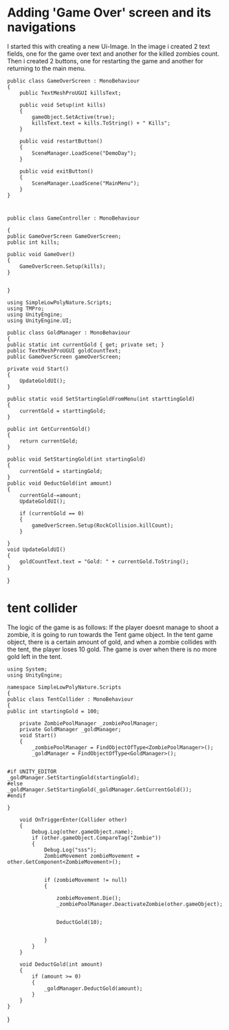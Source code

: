 ﻿# Adding 'Game Over' screen and its navigations

I started this with creating a new Ui-Image. In the image i created 2 text fields, one for the game over text and another for the killed zombies count. Then i created 2 buttons, one for restarting the game and another for returning to the main menu.

    public class GameOverScreen : MonoBehaviour
    {
        public TextMeshProUGUI killsText;

        public void Setup(int kills)
        {
            gameObject.SetActive(true);
            killsText.text = kills.ToString() + " Kills";
        }

        public void restartButton()
        {
            SceneManager.LoadScene("DemoDay");
        }

        public void exitButton()
        {
            SceneManager.LoadScene("MainMenu");
        }
    }
# 
    public class GameController : MonoBehaviour

    {
    public GameOverScreen GameOverScreen;
    public int kills;

    public void GameOver()
    {
        GameOverScreen.Setup(kills);
    }


    }

    using SimpleLowPolyNature.Scripts;
    using TMPro;
    using UnityEngine;
    using UnityEngine.UI;

    public class GoldManager : MonoBehaviour
    {
    public static int currentGold { get; private set; }
    public TextMeshProUGUI goldCountText;
    public GameOverScreen gameOverScreen;

    private void Start()
    {
        UpdateGoldUI();
    }

    public static void SetStartingGoldFromMenu(int starttingGold)
    {
        currentGold = starttingGold;
    }

    public int GetCurrentGold()
    {
        return currentGold;
    }
    
    public void SetStartingGold(int startingGold)
    {
        currentGold = startingGold;
    }
    public void DeductGold(int amount)
    {
        currentGold-=amount;
        UpdateGoldUI();

        if (currentGold == 0)
        {
            gameOverScreen.Setup(RockCollision.killCount);
        }
       
    }
    void UpdateGoldUI()
    {
        goldCountText.text = "Gold: " + currentGold.ToString();
    }
}

# tent collider

The logic of the game is as follows: If the player doesnt manage to shoot a zombie, it is going to run towards the Tent game object. In the tent game object, there is a certain amount of gold, and when a zombie collides with the tent, the player loses 10 gold. The game is over when there is no more gold left in the tent.

    using System;
    using UnityEngine;

    namespace SimpleLowPolyNature.Scripts
    {
    public class TentCollider : MonoBehaviour
    {
    public int startingGold = 100;

        private ZombiePoolManager _zombiePoolManager;
        private GoldManager _goldManager;
        void Start()
        {
            _zombiePoolManager = FindObjectOfType<ZombiePoolManager>();
            _goldManager = FindObjectOfType<GoldManager>();


    #if UNITY_EDITOR
    _goldManager.SetStartingGold(startingGold);
    #else
    _goldManager.SetStartingGold(_goldManager.GetCurrentGold());
    #endif

    }

        void OnTriggerEnter(Collider other)
        { 
            Debug.Log(other.gameObject.name);
            if (other.gameObject.CompareTag("Zombie"))
            {
                Debug.Log("sss");
                ZombieMovement zombieMovement = other.GetComponent<ZombieMovement>();

               
                if (zombieMovement != null)
                {
                  
                    zombieMovement.Die();
                    _zombiePoolManager.DeactivateZombie(other.gameObject);

                    
                    DeductGold(10);

                   
                }
            }
        }

        void DeductGold(int amount)
        {
            if (amount >= 0)
            {
                _goldManager.DeductGold(amount);
            } 
        }
    }
}

